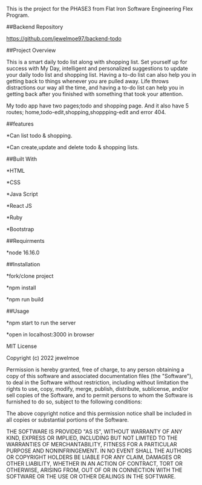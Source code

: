 This is the project for the PHASE3 from Flat Iron Software Engineering Flex Program.

##Backend Repository

https://github.com/jewelmoe97/backend-todo


##Project Overview

This is a smart daily todo list along with shopping list.
Set yourself up for success with My Day, intelligent and personalized suggestions to update your daily  todo list and shopping list. Having a to-do list can also help you in getting back to things whenever you are pulled away. Life throws distractions our way all the time, and having a to-do list can help you in getting back after you finished with something that took your attention.

My todo app have two pages;todo and shopping page.
And it also have 5 routes; home,todo-edit,shopping,shoppping-edit and error 404.



##features

*Can list todo & shopping.

*Can create,update and delete todo & shopping lists.


##Built With

*HTML

*CSS

*Java Script

*React JS

*Ruby

*Bootstrap


##Requirments

*node 16.16.0


##Installation

*fork/clone project

*npm install

*npm run build


##Usage

*npm start to run the server

*open in localhost:3000 in browser


MIT License

Copyright (c) 2022 jewelmoe

Permission is hereby granted, free of charge, to any person obtaining a copy of this software and associated documentation files (the "Software"), to deal in the Software without restriction, including without limitation the rights to use, copy, modify, merge, publish, distribute, sublicense, and/or sell copies of the Software, and to permit persons to whom the Software is furnished to do so, subject to the following conditions:

The above copyright notice and this permission notice shall be included in all copies or substantial portions of the Software.

THE SOFTWARE IS PROVIDED "AS IS", WITHOUT WARRANTY OF ANY KIND, EXPRESS OR IMPLIED, INCLUDING BUT NOT LIMITED TO THE WARRANTIES OF MERCHANTABILITY, FITNESS FOR A PARTICULAR PURPOSE AND NONINFRINGEMENT. IN NO EVENT SHALL THE AUTHORS OR COPYRIGHT HOLDERS BE LIABLE FOR ANY CLAIM, DAMAGES OR OTHER LIABILITY, WHETHER IN AN ACTION OF CONTRACT, TORT OR OTHERWISE, ARISING FROM, OUT OF OR IN CONNECTION WITH THE SOFTWARE OR THE USE OR OTHER DEALINGS IN THE SOFTWARE.












































